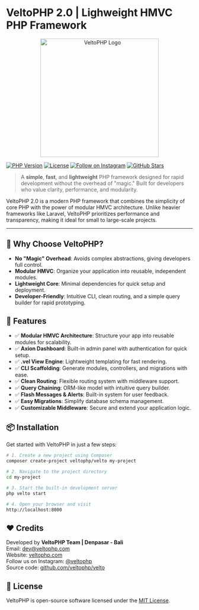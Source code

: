 # VeltoPHP 2.0 | Lighweight HMVC PHP Framework

<p align="center">
  <img src="https://res.cloudinary.com/drbowe2hn/image/upload/v1750857194/VeltoPHP2_la6xfv.png" alt="VeltoPHP Logo" width="320" />
</p>

[![PHP Version](https://img.shields.io/badge/PHP-8.3%2B-blue)](https://php.net)
[![License](https://img.shields.io/badge/License-MIT-green)](https://opensource.org/licenses/MIT)
[![Follow on Instagram](https://img.shields.io/badge/Instagram-%40veltophp-E4405F)](https://instagram.com/veltophp)
[![GitHub Stars](https://img.shields.io/github/stars/veltophp/velto)](https://github.com/veltophp/velto)

> A **simple**, **fast**, and **lightweight** PHP framework designed for rapid development without the overhead of "magic." Built for developers who value clarity, performance, and modularity.

VeltoPHP 2.0 is a modern PHP framework that combines the simplicity of core PHP with the power of modular HMVC architecture. Unlike heavier frameworks like Laravel, VeltoPHP prioritizes performance and transparency, making it ideal for small to large-scale projects.

---

## 🚀 Why Choose VeltoPHP?

- **No "Magic" Overhead**: Avoids complex abstractions, giving developers full control.
- **Modular HMVC**: Organize your application into reusable, independent modules.
- **Lightweight Core**: Minimal dependencies for quick setup and deployment.
- **Developer-Friendly**: Intuitive CLI, clean routing, and a simple query builder for rapid prototyping.

## 🌟 Features

- ✅ **Modular HMVC Architecture**: Structure your app into reusable modules for scalability.
- ✅ **Axion Dashboard**: Built-in admin panel with authentication for quick setup.
- ✅ **.vel View Engine**: Lightweight templating for fast rendering.
- ✅ **CLI Scaffolding**: Generate modules, controllers, and migrations with ease.
- ✅ **Clean Routing**: Flexible routing system with middleware support.
- ✅ **Query Chaining**: ORM-like model with intuitive query builder.
- ✅ **Flash Messages & Alerts**: Built-in system for user feedback.
- ✅ **Easy Migrations**: Simplify database schema management.
- ✅ **Customizable Middleware**: Secure and extend your application logic.

## 📦 Installation

Get started with VeltoPHP in just a few steps:

```bash
# 1. Create a new project using Composer
composer create-project veltophp/velto my-project

# 2. Navigate to the project directory
cd my-project

# 3. Start the built-in development server
php velto start

# 4. Open your browser and visit
http://localhost:8000
```


## ❤️ Credits

Developed by **VeltoPHP Team | Denpasar - Bali**  
Email: [dev@veltophp.com](mailto:dev@veltophp.com)  
Website: [veltophp.com](https://veltophp.com)  
Follow us on Instagram: [@veltophp](https://instagram.com/veltophp)  
Source code: [github.com/veltophp/velto](https://github.com/veltophp/velto)

## 📜 License

VeltoPHP is open-source software licensed under the [MIT License](https://opensource.org/licenses/MIT).